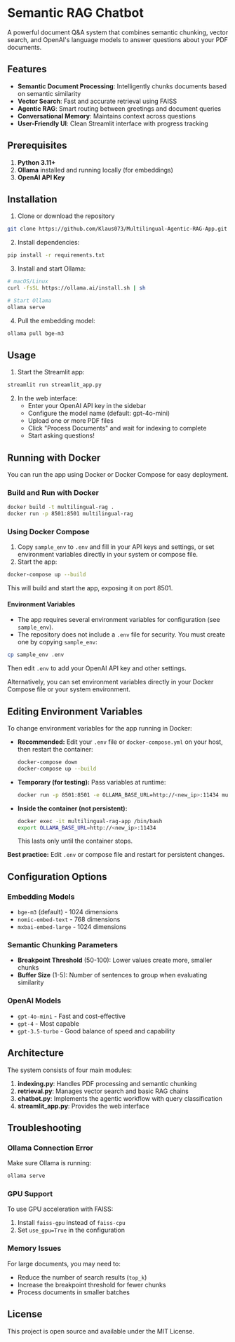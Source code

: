 # Semantic RAG Chatbot

A powerful document Q&A system that combines semantic chunking, vector search, and OpenAI's language models to answer questions about your PDF documents.

## Features

- **Semantic Document Processing**: Intelligently chunks documents based on semantic similarity
- **Vector Search**: Fast and accurate retrieval using FAISS
- **Agentic RAG**: Smart routing between greetings and document queries
- **Conversational Memory**: Maintains context across questions
- **User-Friendly UI**: Clean Streamlit interface with progress tracking

## Prerequisites

1. **Python 3.11+**
2. **Ollama** installed and running locally (for embeddings)
3. **OpenAI API Key**

## Installation

1. Clone or download the repository
```bash
git clone https://github.com/Klaus073/Multilingual-Agentic-RAG-App.git
```

2. Install dependencies:
```bash
pip install -r requirements.txt
```

3. Install and start Ollama:
```bash
# macOS/Linux
curl -fsSL https://ollama.ai/install.sh | sh

# Start Ollama
ollama serve
```

4. Pull the embedding model:
```bash
ollama pull bge-m3
```

## Usage

1. Start the Streamlit app:
```bash
streamlit run streamlit_app.py
```

2. In the web interface:
   - Enter your OpenAI API key in the sidebar
   - Configure the model name (default: gpt-4o-mini)
   - Upload one or more PDF files
   - Click "Process Documents" and wait for indexing to complete
   - Start asking questions!

## Running with Docker

You can run the app using Docker or Docker Compose for easy deployment.

### Build and Run with Docker

```bash
docker build -t multilingual-rag .
docker run -p 8501:8501 multilingual-rag
```

### Using Docker Compose

1. Copy `sample_env` to `.env` and fill in your API keys and settings, or set environment variables directly in your system or compose file.
2. Start the app:

```bash
docker-compose up --build
```

This will build and start the app, exposing it on port 8501.

#### Environment Variables
- The app requires several environment variables for configuration (see `sample_env`).
- The repository does not include a `.env` file for security. You must create one by copying `sample_env`:

```bash
cp sample_env .env
```

Then edit `.env` to add your OpenAI API key and other settings.

Alternatively, you can set environment variables directly in your Docker Compose file or your system environment.

## Editing Environment Variables

To change environment variables for the app running in Docker:

- **Recommended:** Edit your `.env` file or `docker-compose.yml` on your host, then restart the container:
  ```bash
  docker-compose down
  docker-compose up --build
  ```
- **Temporary (for testing):** Pass variables at runtime:
  ```bash
  docker run -p 8501:8501 -e OLLAMA_BASE_URL=http://<new_ip>:11434 multilingual-rag
  ```
- **Inside the container (not persistent):**
  ```bash
  docker exec -it multilingual-rag-app /bin/bash
  export OLLAMA_BASE_URL=http://<new_ip>:11434
  ```
  This lasts only until the container stops.

**Best practice:** Edit `.env` or compose file and restart for persistent changes.

## Configuration Options

### Embedding Models
- `bge-m3` (default) - 1024 dimensions
- `nomic-embed-text` - 768 dimensions
- `mxbai-embed-large` - 1024 dimensions

### Semantic Chunking Parameters
- **Breakpoint Threshold** (50-100): Lower values create more, smaller chunks
- **Buffer Size** (1-5): Number of sentences to group when evaluating similarity

### OpenAI Models
- `gpt-4o-mini`  - Fast and cost-effective
- `gpt-4` - Most capable
- `gpt-3.5-turbo` - Good balance of speed and capability

## Architecture

The system consists of four main modules:

1. **indexing.py**: Handles PDF processing and semantic chunking
2. **retrieval.py**: Manages vector search and basic RAG chains
3. **chatbot.py**: Implements the agentic workflow with query classification
4. **streamlit_app.py**: Provides the web interface

## Troubleshooting

### Ollama Connection Error
Make sure Ollama is running:
```bash
ollama serve
```

### GPU Support
To use GPU acceleration with FAISS:
1. Install `faiss-gpu` instead of `faiss-cpu`
2. Set `use_gpu=True` in the configuration

### Memory Issues
For large documents, you may need to:
- Reduce the number of search results (`top_k`)
- Increase the breakpoint threshold for fewer chunks
- Process documents in smaller batches

## License

This project is open source and available under the MIT License.
